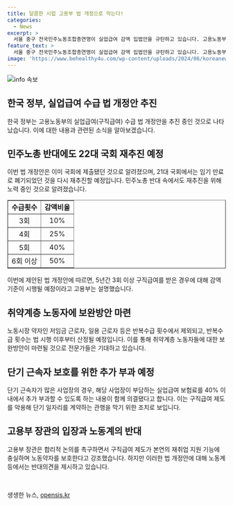 ```yaml
---
title: 달콤한 시럽 고용부 법 개정으로 막는다!
categories:
  - News
excerpt: >
  서울 중구 전국민주노동조합총연맹이 실업급여 감액 입법안을 규탄하고 있습니다. 고용노동부는 실업급여 반복 수급자에 대한 감액 법 개정안을 다시 국회에 제출할 예정이며, 이로 인해 노동계에서 반대 여론이 제기되고 있습니다. 해당 법안은 5년간 6회 이상 구직급여 수급자에 대해 50% 감액을 내포하고 있으며, 노동계는 청년 및 취약계층 노동자들의 고용 안정을 우선시해야 한다고 반대 입장을 밝히고 있습니다.
feature_text: >
  서울 중구 전국민주노동조합총연맹이 실업급여 감액 입법안을 규탄하고 있습니다. 고용노동부는 실업급여 반복 수급자에 대한 감액 법 개정안을 다시 국회에 제출할 예정이며, 이로 인해 노동계에서 반대 여론이 제기되고 있습니다. 해당 법안은 5년간 6회 이상 구직급여 수급자에 대해 50% 감액을 내포하고 있으며, 노동계는 청년 및 취약계층 노동자들의 고용 안정을 우선시해야 한다고 반대 입장을 밝히고 있습니다.
image: 'https://www.behealthy4u.com/wp-content/uploads/2024/06/koreanews.jpg'
---
```


<p><img src="https://www.behealthy4u.com/wp-content/uploads/2024/06/koreanews.jpg" alt="info 속보" /></p>

<h2 data-ke-size="size26">한국 정부, 실업급여 수급 법 개정안 추진</h2>

<p data-ke-size="size16">한국 정부는 고용노동부의 실업급여(구직급여) 수급 법 개정안을 추진 중인 것으로 나타났습니다. 이에 대한 내용과 관련된 소식을 알아보겠습니다.</p>

<h2 data-ke-size="size26">민주노총 반대에도 22대 국회 재추진 예정</h2>

<p data-ke-size="size16">이번 법 개정안은 이미 국회에 제출됐던 것으로 알려졌으며, 21대 국회에서는 임기 만료로 폐기되었던 것을 다시 재추진할 예정입니다. 민주노총 반대 속에서도 재추진을 위해 노력 중인 것으로 알려졌습니다.</p>

<table style="width: 100%;" border="1">
<tbody>
<tr>
<td style="text-align: center; height: 17px;"><b>수급횟수</b></td>
<td style="text-align: center; height: 17px;"><b>감액비율</b></td>
</tr>
<tr>
<td style="text-align: center; height: 17px;">3회</td>
<td style="text-align: center; height: 17px;">10%</td>
</tr>
<tr>
<td style="text-align: center; height: 17px;">4회</td>
<td style="text-align: center; height: 17px;">25%</td>
</tr>
<tr>
<td style="text-align: center; height: 17px;">5회</td>
<td style="text-align: center; height: 17px;">40%</td>
</tr>
<tr>
<td style="text-align: center; height: 17px;">6회 이상</td>
<td style="text-align: center; height: 17px;">50%</td>
</tr>
</tbody>
</table>

<p data-ke-size="size16">이번에 제안된 법 개정안에 따르면, 5년간 3회 이상 구직급여를 받은 경우에 대해 감액 기준이 시행될 예정이라고 고용부는 설명했습니다.</p>

<h2 data-ke-size="size26">취약계층 노동자에 보완방안 마련</h2>

<p data-ke-size="size16">노동시장 약자인 저임금 근로자, 일용 근로자 등은 반복수급 횟수에서 제외되고, 반복수급 횟수는 법 시행 이후부터 산정될 예정입니다. 이를 통해 취약계층 노동자들에 대한 보완방안이 마련될 것으로 전문가들은 기대하고 있습니다.</p>

<h2 data-ke-size="size26">단기 근속자 보호를 위한 추가 부과 예정</h2>

<p data-ke-size="size16">단기 근속자가 많은 사업장의 경우, 해당 사업장이 부담하는 실업급여 보험료를 40% 이내에서 추가 부과할 수 있도록 하는 내용이 함께 의결됐다고 합니다. 이는 구직급여 제도를 악용해 단기 일자리를 계약하는 관행을 막기 위한 조치로 보입니다.</p>

<h2 data-ke-size="size26">고용부 장관의 입장과 노동계의 반대</h2>

<p data-ke-size="size16">고용부 장관은 합리적 논의를 촉구하면서 구직급여 제도가 본연의 재취업 지원 기능에 충실하며 노동약자를 보호한다고 강조했습니다. 하지만 이러한 법 개정안에 대해 노동계 등에서는 반대의견을 제시하고 있습니다.</p>

<p data-ke-size="size16">&nbsp;</p>
생생한 뉴스, <a href="https://opensis.kr" rel="dofollow">opensis.kr</a>


